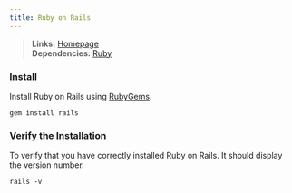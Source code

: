 ```yaml
---
title: Ruby on Rails
---
```



> **Links:** [Homepage](http://rubyonrails.org/)  
> **Dependencies:** [Ruby](/ruby/)


### Install

Install Ruby on Rails using [RubyGems](http://rubygems.org/).

	gem install rails


### Verify the Installation

To verify that you have correctly installed Ruby on Rails. It should display the version number.

	rails -v
